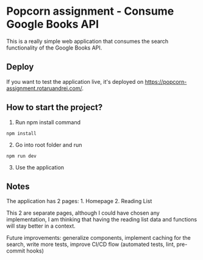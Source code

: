 # Popcorn assignment - Consume Google Books API

This is a really simple web application that consumes the search functionality of the Google Books API.

## Deploy

If you want to test the application live, it's deployed on https://popcorn-assignment.rotaruandrei.com/.

## How to start the project?

1. Run npm install command

```
npm install
```

2. Go into root folder and run

```
npm run dev
```

3. Use the application

## Notes

The application has 2 pages: 1. Homepage 2. Reading List

This 2 are separate pages, although I could have chosen any implementation, I am thinking that having the reading list data and functions will stay better in a context.

Future improvements: generalize components, implement caching for the search, write more tests, improve CI/CD flow (automated tests, lint, pre-commit hooks)
